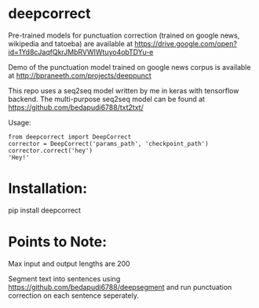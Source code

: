 # deepcorrect

Pre-trained models for punctuation correction (trained on google news, wikipedia and tatoeba) are available at https://drive.google.com/open?id=1Yd8cJaqfQkrJMbRVWIWtuyo4obTDYu-e

Demo of the punctuation model trained on google news corpus is available at http://bpraneeth.com/projects/deeppunct

This repo uses a seq2seq model written by me in keras with tensorflow backend. The multi-purpose seq2seq model can be found at https://github.com/bedapudi6788/txt2txt/

Usage:
```
from deepcorrect import DeepCorrect
corrector = DeepCorrect('params_path', 'checkpoint_path')
corrector.correct('hey')
'Hey!'
```

# Installation:

pip install deepcorrect

# Points to Note:

Max input and output lengths are 200

Segment text into sentences using https://github.com/bedapudi6788/deepsegment and run punctuation correction on each sentence seperately.
